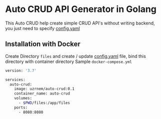 # Auto CRUD API Generator in Golang
This Auto CRUD help create simple CRUD API's without writing backend, you just need to specify [config.yaml](https://github.com/uzrnem/auto-crud-golang/blob/main/files/config.yaml)

## Installation with Docker

Create Directory `files` and create / update [config.yaml](https://github.com/uzrnem/auto-crud-golang/blob/main/files/config.yaml) file, bind this directory with container directory
Sample `docker-compose.yml`
```sh
version: '3.7'

services:
  auto-crud:
    image: uzrnem/auto-crud:0.1
    container_name: auto-crud
    volumes:
      - $PWD/files:/app/files
    ports:
      - 8080:8080
```